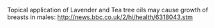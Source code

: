 Topical application of Lavender and Tea tree oils may cause growth of breasts in males: http://news.bbc.co.uk/2/hi/health/6318043.stm
<!--stackedit_data:
eyJoaXN0b3J5IjpbMTEyNDY1MjQwOV19
-->